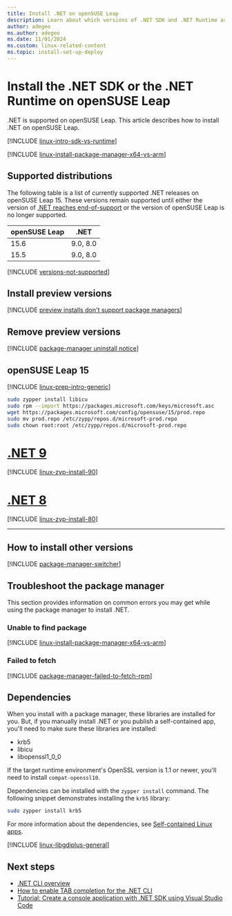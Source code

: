 ```yaml
---
title: Install .NET on openSUSE Leap
description: Learn about which versions of .NET SDK and .NET Runtime are supported, and how to install .NET on openSUSE Leap.
author: adegeo
ms.author: adegeo
ms.date: 11/01/2024
ms.custom: linux-related-content
ms.topic: install-set-up-deploy
---
```


# Install the .NET SDK or the .NET Runtime on openSUSE Leap

.NET is supported on openSUSE Leap. This article describes how to install .NET on openSUSE Leap.

[!INCLUDE [linux-intro-sdk-vs-runtime](includes/linux-intro-sdk-vs-runtime.md)]

[!INCLUDE [linux-install-package-manager-x64-vs-arm](includes/linux-install-package-manager-x64-vs-arm.md)]

## Supported distributions

The following table is a list of currently supported .NET releases on openSUSE Leap 15. These versions remain supported until either the version of [.NET reaches end-of-support](https://dotnet.microsoft.com/platform/support/policy/dotnet-core) or the version of openSUSE Leap is no longer supported.

| openSUSE Leap | .NET     |
|---------------|----------|
| 15.6          | 9.0, 8.0 |
| 15.5          | 9.0, 8.0 |

[!INCLUDE [versions-not-supported](includes/versions-not-supported.md)]

## Install preview versions

[!INCLUDE [preview installs don't support package managers](./includes/linux-install-previews.md)]

## Remove preview versions

[!INCLUDE [package-manager uninstall notice](./includes/linux-uninstall-preview-info.md)]

## openSUSE Leap 15

[!INCLUDE [linux-prep-intro-generic](includes/linux-prep-intro-generic.md)]

```bash
sudo zypper install libicu
sudo rpm --import https://packages.microsoft.com/keys/microsoft.asc
wget https://packages.microsoft.com/config/opensuse/15/prod.repo
sudo mv prod.repo /etc/zypp/repos.d/microsoft-prod.repo
sudo chown root:root /etc/zypp/repos.d/microsoft-prod.repo
```

# [.NET 9](#tab/dotnet9)

[!INCLUDE [linux-zyp-install-90](includes/linux-install-90-zyp.md)]

# [.NET 8](#tab/dotnet8)

[!INCLUDE [linux-zyp-install-80](includes/linux-install-80-zyp.md)]

---

## How to install other versions

[!INCLUDE [package-manager-switcher](./includes/package-manager-heading-hack-pkgname.md)]

## Troubleshoot the package manager

This section provides information on common errors you may get while using the package manager to install .NET.

### Unable to find package

[!INCLUDE [linux-install-package-manager-x64-vs-arm](includes/linux-install-package-manager-x64-vs-arm.md)]

### Failed to fetch

[!INCLUDE [package-manager-failed-to-fetch-rpm](includes/package-manager-failed-to-fetch-rpm.md)]

## Dependencies

When you install with a package manager, these libraries are installed for you. But, if you manually install .NET or you publish a self-contained app, you'll need to make sure these libraries are installed:

- krb5
- libicu
- libopenssl1_0_0

If the target runtime environment's OpenSSL version is 1.1 or newer, you'll need to install `compat-openssl10`.

Dependencies can be installed with the `zypper install` command. The following snippet demonstrates installing the `krb5` library:

```bash
sudo zypper install krb5
```

For more information about the dependencies, see [Self-contained Linux apps](https://github.com/dotnet/core/blob/main/Documentation/self-contained-linux-apps.md).

[!INCLUDE [linux-libgdiplus-general](includes/linux-libgdiplus-general.md)]

## Next steps

- [.NET CLI overview](../tools/index.md)
- [How to enable TAB completion for the .NET CLI](../tools/enable-tab-autocomplete.md)
- [Tutorial: Create a console application with .NET SDK using Visual Studio Code](../tutorials/with-visual-studio-code.md)
